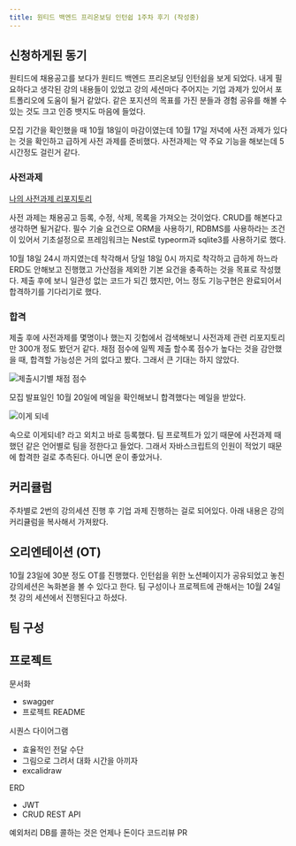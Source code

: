 ```yaml
---
title: 원티드 백엔드 프리온보딩 인턴쉽 1주차 후기 (작성중)
---
```


## 신청하게된 동기

원티드에 채용공고를 보다가 원티드 백엔드 프리온보딩 인턴쉽을 보게 되었다.
내게 필요하다고 생각된 강의 내용들이 있었고 강의 세션마다 주어지는 기업 과제가 있어서 포트폴리오에 도움이 될거 같았다. 같은 포지션의 목표를 가진 분들과 경험 공유를 해볼 수 있는 것도 크고 인증 뱃지도 마음에 들었다.

모집 기간을 확인했을 때 10월 18일이 마감이였는데 10월 17일 저녁에 사전 과제가 있다는 것을 확인하고 급하게 사전 과제를 준비했다. 사전과제는 약 주요 기능을 해보는데 5시간정도 걸린거 같다.

### 사전과제

[나의 사전과제 리포지토리](https://github.com/Zamoca42/wanted-pre-onboarding-backend)

사전 과제는 채용공고 등록, 수정, 삭제, 목록을 가져오는 것이었다. CRUD를 해본다고 생각하면 될거같다.
필수 기술 요건으로 ORM을 사용하기, RDBMS를 사용하라는 조건이 있어서 기초설정으로 프레임워크는 Nest로 typeorm과 sqlite3를 사용하기로 했다.

10월 18일 24시 까지였는데 착각해서 당일 18일 0시 까지로 착각하고 급하게 하느라 ERD도 안해보고 진행했고 가산점을 제외한 기본 요건을 충족하는 것을 목표로 작성했다.
제출 후에 보니 일관성 없는 코드가 되긴 했지만, 어느 정도 기능구현은 완료되어서 합격하기를 기다리기로 했다.

### 합격

제출 후에 사전과제를 몇명이나 했는지 깃헙에서 검색해보니 사전과제 관련 리포지토리만 300개 정도 봤던거 같다.
채점 점수에 일찍 제출 할수록 점수가 높다는 것을 감안했을 때, 합격할 가능성은 거의 없다고 봤다.
그래서 큰 기대는 하지 않았다.

![제출시기별 채점 점수](https://github.com/Zamoca42/blog/assets/96982072/559587b2-6ded-459d-a0f6-39b7b500dbfd)

모집 발표일인 10월 20일에 메일을 확인해보니 합격했다는 메일을 받았다.

![이게 되네](https://github.com/Zamoca42/blog/assets/96982072/a56da594-9c3a-4660-ab6e-b7c35e3131f7)

속으로 이게되네? 라고 외치고 바로 등록했다.
팀 프로젝트가 있기 때문에 사전과제 때 했던 같은 언어별로 팀을 정한다고 들었다.
그래서 자바스크립트의 인원이 적었기 때문에 합격한 걸로 추측된다.
아니면 운이 좋았거나.

## 커리큘럼

주차별로 2번의 강의세션 진행 후 기업 과제 진행하는 걸로 되어있다.
아래 내용은 강의 커리큘럼을 복사해서 가져왔다.

## 오리엔테이션 (OT)

10월 23일에 30분 정도 OT를 진행했다. 인턴쉽을 위한 노션페이지가 공유되었고 놓친 강의세션은 녹화본을 볼 수 있다고 한다. 팀 구성이나 프로젝트에 관해서는 10월 24일 첫 강의 세션에서 진행된다고 하셨다.

## 팀 구성

## 프로젝트

문서화

- swagger
- 프로젝트 README

시퀀스 다이어그램

- 효율적인 전달 수단
- 그림으로 그려서 대화 시간을 아끼자
- excalidraw

ERD

- JWT
- CRUD REST API

예외처리 DB를 콜하는 것은 언제나 돈이다
코드리뷰 PR